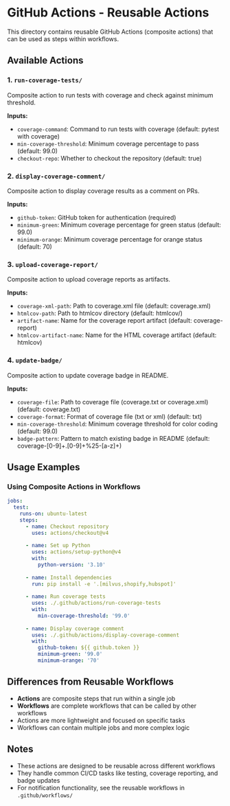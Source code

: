 # GitHub Actions - Reusable Actions

This directory contains reusable GitHub Actions (composite actions) that can be used as steps within workflows.

## Available Actions

### 1. `run-coverage-tests/`

Composite action to run tests with coverage and check against minimum threshold.

**Inputs:**

- `coverage-command`: Command to run tests with coverage (default: pytest with coverage)
- `min-coverage-threshold`: Minimum coverage percentage to pass (default: 99.0)
- `checkout-repo`: Whether to checkout the repository (default: true)

### 2. `display-coverage-comment/`

Composite action to display coverage results as a comment on PRs.

**Inputs:**

- `github-token`: GitHub token for authentication (required)
- `minimum-green`: Minimum coverage percentage for green status (default: 99.0)
- `minimum-orange`: Minimum coverage percentage for orange status (default: 70)

### 3. `upload-coverage-report/`

Composite action to upload coverage reports as artifacts.

**Inputs:**

- `coverage-xml-path`: Path to coverage.xml file (default: coverage.xml)
- `htmlcov-path`: Path to htmlcov directory (default: htmlcov/)
- `artifact-name`: Name for the coverage report artifact (default: coverage-report)
- `htmlcov-artifact-name`: Name for the HTML coverage artifact (default: htmlcov)

### 4. `update-badge/`

Composite action to update coverage badge in README.

**Inputs:**

- `coverage-file`: Path to coverage file (coverage.txt or coverage.xml) (default: coverage.txt)
- `coverage-format`: Format of coverage file (txt or xml) (default: txt)
- `min-coverage-threshold`: Minimum coverage threshold for color coding (default: 99.0)
- `badge-pattern`: Pattern to match existing badge in README (default: coverage-[0-9]+\.[0-9]+%25-[a-z]+)

## Usage Examples

### Using Composite Actions in Workflows

```yaml
jobs:
  test:
    runs-on: ubuntu-latest
    steps:
      - name: Checkout repository
        uses: actions/checkout@v4
        
      - name: Set up Python
        uses: actions/setup-python@v4
        with:
          python-version: '3.10'
          
      - name: Install dependencies
        run: pip install -e '.[milvus,shopify,hubspot]'
        
      - name: Run coverage tests
        uses: ./.github/actions/run-coverage-tests
        with:
          min-coverage-threshold: '99.0'
          
      - name: Display coverage comment
        uses: ./.github/actions/display-coverage-comment
        with:
          github-token: ${{ github.token }}
          minimum-green: '99.0'
          minimum-orange: '70'
```

## Differences from Reusable Workflows

- **Actions** are composite steps that run within a single job
- **Workflows** are complete workflows that can be called by other workflows
- Actions are more lightweight and focused on specific tasks
- Workflows can contain multiple jobs and more complex logic

## Notes

- These actions are designed to be reusable across different workflows
- They handle common CI/CD tasks like testing, coverage reporting, and badge updates
- For notification functionality, see the reusable workflows in `.github/workflows/`
